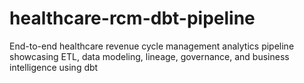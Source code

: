 # healthcare-rcm-dbt-pipeline
End-to-end healthcare revenue cycle management analytics pipeline showcasing ETL, data modeling, lineage, governance, and business intelligence using dbt
